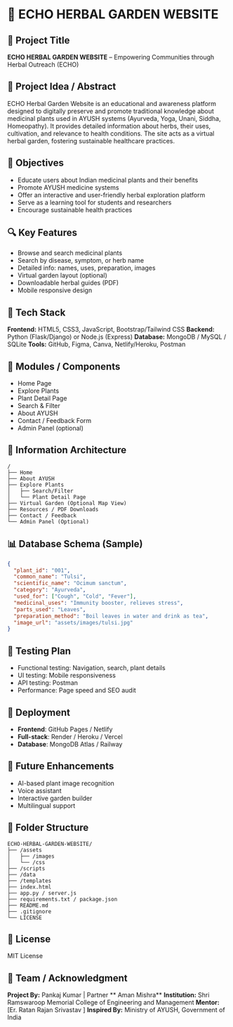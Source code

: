
# 🌿 ECHO HERBAL GARDEN WEBSITE

## 📌 Project Title

**ECHO HERBAL GARDEN WEBSITE** – Empowering Communities through Herbal Outreach (ECHO)

## 🧠 Project Idea / Abstract

ECHO Herbal Garden Website is an educational and awareness platform designed to digitally preserve and promote traditional knowledge about medicinal plants used in AYUSH systems (Ayurveda, Yoga, Unani, Siddha, Homeopathy). It provides detailed information about herbs, their uses, cultivation, and relevance to health conditions. The site acts as a virtual herbal garden, fostering sustainable healthcare practices.

## 🎯 Objectives

* Educate users about Indian medicinal plants and their benefits
* Promote AYUSH medicine systems
* Offer an interactive and user-friendly herbal exploration platform
* Serve as a learning tool for students and researchers
* Encourage sustainable health practices

## 🔍 Key Features

* Browse and search medicinal plants
* Search by disease, symptom, or herb name
* Detailed info: names, uses, preparation, images
* Virtual garden layout (optional)
* Downloadable herbal guides (PDF)
* Mobile responsive design

## 🧱 Tech Stack

**Frontend:** HTML5, CSS3, JavaScript, Bootstrap/Tailwind CSS
**Backend:** Python (Flask/Django) or Node.js (Express)
**Database:** MongoDB / MySQL / SQLite
**Tools:** GitHub, Figma, Canva, Netlify/Heroku, Postman

## 🧩 Modules / Components

* Home Page
* Explore Plants
* Plant Detail Page
* Search & Filter
* About AYUSH
* Contact / Feedback Form
* Admin Panel (optional)

## 🧭 Information Architecture

```
/
├── Home
├── About AYUSH
├── Explore Plants
│   ├── Search/Filter
│   └── Plant Detail Page
├── Virtual Garden (Optional Map View)
├── Resources / PDF Downloads
├── Contact / Feedback
└── Admin Panel (Optional)
```

## 📊 Database Schema (Sample)

```json
{
  "plant_id": "001",
  "common_name": "Tulsi",
  "scientific_name": "Ocimum sanctum",
  "category": "Ayurveda",
  "used_for": ["Cough", "Cold", "Fever"],
  "medicinal_uses": "Immunity booster, relieves stress",
  "parts_used": "Leaves",
  "preparation_method": "Boil leaves in water and drink as tea",
  "image_url": "assets/images/tulsi.jpg"
}
```

## 🧪 Testing Plan

* Functional testing: Navigation, search, plant details
* UI testing: Mobile responsiveness
* API testing: Postman
* Performance: Page speed and SEO audit

## 🚀 Deployment

* **Frontend**: GitHub Pages / Netlify
* **Full-stack**: Render / Heroku / Vercel
* **Database**: MongoDB Atlas / Railway

## 🔮 Future Enhancements

* AI-based plant image recognition
* Voice assistant
* Interactive garden builder
* Multilingual support

## 📂 Folder Structure

```
ECHO-HERBAL-GARDEN-WEBSITE/
├── /assets
│   ├── /images
│   └── /css
├── /scripts
├── /data
├── /templates
├── index.html
├── app.py / server.js
├── requirements.txt / package.json
├── README.md
├── .gitignore
└── LICENSE
```

## 📄 License

MIT License

## 🙌 Team / Acknowledgment

**Project By:** Pankaj Kumar
| Partner ** Aman Mishra**
**Institution:** Shri Ramswaroop Memorial College of Engineering and Management
**Mentor:** \[Er. Ratan Rajan Srivastav ]
**Inspired By:** Ministry of AYUSH, Government of India
